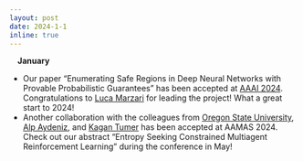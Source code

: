 ```yaml
---
layout: post
date: 2024-1-1
inline: true
---
```

&emsp;**January**
- Our paper “Enumerating Safe Regions in Deep Neural Networks with Provable Probabilistic Guarantees” has been accepted at <a href='https://aaai.org/aaai-conference/'>AAAI 2024</a>. Congratulations to <a href='https://lmarza.github.io'>Luca Marzari</a> for leading the project! What a great start to 2024! 
- Another collaboration with the colleagues from <a href='https://oregonstate.edu'>Oregon State University</a>,  <a href='https://www.linkedin.com/in/alp-aydeniz'>Alp Aydeniz</a>, and <a href='https://web.engr.oregonstate.edu/~ktumer/'>Kagan Tumer</a> has been accepted at AAMAS 2024. Check out our abstract “Entropy Seeking Constrained Multiagent Reinforcement Learning” during the conference in May!


